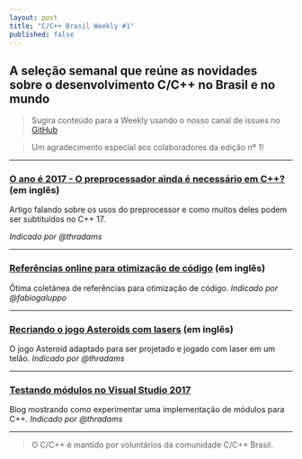 ```yaml
---
layout: post
title: "C/C++ Brasil Weekly #1"
published: false
---
```


## A seleção semanal que reúne as novidades sobre o desenvolvimento C/C++ no Brasil e no mundo

>Sugira conteúdo para a Weekly usando o nosso canal de issues no [GitHub](https://github.com/ccppbrasil/ccppbrasil.github.io/issues)

>Um agradecimento especial aos colaboradores da edição nº 1!

---

### [O ano é 2017 - O preprocessador ainda é necessário em C++?](http://foonathan.net/blog/2017/05/08/preprocessor.html) (em inglês)

Artigo falando sobre os usos do preprocessor e como muitos deles podem ser subtituídos no C++ 17.

_Indicado por @thradams_

---

### [Referências online para otimização de código](http://oldhandsblog.blogspot.com/2016/09/c-optimization-bibliography.html) (em inglês)
Ótima coletânea de referências para otimização de código.
_Indicado por @fabiogaluppo_

---

### [Recriando o jogo Asteroids com lasers](https://www.youtube.com/watch?v=FkHjG759ABY) (em inglês)
O jogo Asteroid adaptado para ser projetado e jogado com laser em um telão.
_Indicado por @thradams_

---

### [Testando módulos no Visual Studio 2017](https://blogs.msdn.microsoft.com/vcblog/2017/05/05/cpp-modules-in-visual-studio-2017/)
Blog mostrando como experimentar uma implementação de módulos para C++.
_Indicado por @thradams_

---

>O C/C++ é mantido por voluntários da comunidade C/C++ Brasil.
